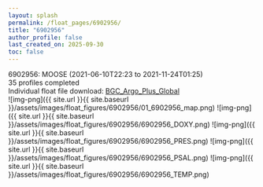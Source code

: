 ```yaml
---
layout: splash
permalink: /float_pages/6902956/
title: "6902956"
author_profile: false
last_created_on: 2025-09-30
toc: false
---
```

 
6902956: MOOSE (2021-06-10T22:23 to 2021-11-24T01:25)\
35 profiles completed\
Individual float file download: [BGC_Argo_Plus_Global](https://ftp.soest.hawaii.edu/bgc_argo_plus/Individual_Floats/outliers_removed/6902956_Sprof_processed.nc)\
![img-png]({{ site.url }}{{ site.baseurl }}/assets/images/float_figures/6902956/01_6902956_map.png)
![img-png]({{ site.url }}{{ site.baseurl }}/assets/images/float_figures/6902956/6902956_DOXY.png)
![img-png]({{ site.url }}{{ site.baseurl }}/assets/images/float_figures/6902956/6902956_PRES.png)
![img-png]({{ site.url }}{{ site.baseurl }}/assets/images/float_figures/6902956/6902956_PSAL.png)
![img-png]({{ site.url }}{{ site.baseurl }}/assets/images/float_figures/6902956/6902956_TEMP.png)
